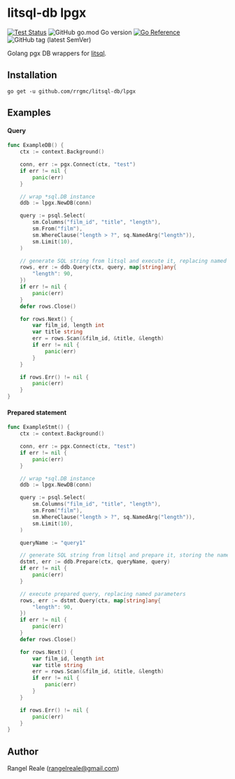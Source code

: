 # litsql-db lpgx

[![Test Status](https://github.com/rrgmc/litsql-db/actions/workflows/go.yml/badge.svg)](https://github.com/rrgmc/litsql-db/actions/workflows/go.yml) ![GitHub go.mod Go version](https://img.shields.io/github/go-mod/go-version/rrgmc/litsql-db) [![Go Reference](https://pkg.go.dev/badge/github.com/rrgmc/litsql-db/lpgx.svg)](https://pkg.go.dev/github.com/rrgmc/litsql-db/lpgx) ![GitHub tag (latest SemVer)](https://img.shields.io/github/v/tag/rrgmc/litsql-db)

Golang pgx DB wrappers for [litsql](https://github.com/rrgmc/litsql).

## Installation

```shell
go get -u github.com/rrgmc/litsql-db/lpgx
```

## Examples

#### Query

```go
func ExampleDB() {
    ctx := context.Background()

    conn, err := pgx.Connect(ctx, "test")
    if err != nil {
        panic(err)
    }

    // wrap *sql.DB instance
    ddb := lpgx.NewDB(conn)

    query := psql.Select(
        sm.Columns("film_id", "title", "length"),
        sm.From("film"),
        sm.WhereClause("length > ?", sq.NamedArg("length")),
        sm.Limit(10),
    )

    // generate SQL string from litsql and execute it, replacing named parameters.
    rows, err := ddb.Query(ctx, query, map[string]any{
        "length": 90,
    })
    if err != nil {
        panic(err)
    }
    defer rows.Close()

    for rows.Next() {
        var film_id, length int
        var title string
        err = rows.Scan(&film_id, &title, &length)
        if err != nil {
            panic(err)
        }
    }

    if rows.Err() != nil {
        panic(err)
    }
}
```

#### Prepared statement

```go
func ExampleStmt() {
    ctx := context.Background()

    conn, err := pgx.Connect(ctx, "test")
    if err != nil {
        panic(err)
    }

    // wrap *sql.DB instance
    ddb := lpgx.NewDB(conn)

    query := psql.Select(
        sm.Columns("film_id", "title", "length"),
        sm.From("film"),
        sm.WhereClause("length > ?", sq.NamedArg("length")),
        sm.Limit(10),
    )

    queryName := "query1"

    // generate SQL string from litsql and prepare it, storing the named parameters to be replaced later
    dstmt, err := ddb.Prepare(ctx, queryName, query)
    if err != nil {
        panic(err)
    }

    // execute prepared query, replacing named parameters
    rows, err := dstmt.Query(ctx, map[string]any{
        "length": 90,
    })
    if err != nil {
        panic(err)
    }
    defer rows.Close()

    for rows.Next() {
        var film_id, length int
        var title string
        err = rows.Scan(&film_id, &title, &length)
        if err != nil {
            panic(err)
        }
    }

    if rows.Err() != nil {
        panic(err)
    }
}
```

## Author

Rangel Reale (rangelreale@gmail.com)
